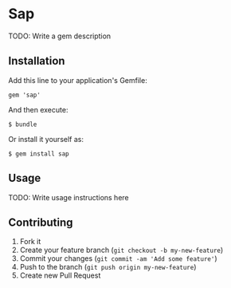 # Sap

TODO: Write a gem description

## Installation

Add this line to your application's Gemfile:

    gem 'sap'

And then execute:

    $ bundle

Or install it yourself as:

    $ gem install sap

## Usage

TODO: Write usage instructions here

## Contributing

1. Fork it
2. Create your feature branch (`git checkout -b my-new-feature`)
3. Commit your changes (`git commit -am 'Add some feature'`)
4. Push to the branch (`git push origin my-new-feature`)
5. Create new Pull Request
